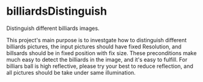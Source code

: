 billiardsDistinguish
====================

Distinguish different billiards images.

This project's main purpose is to investgate how to distinguish different billiards pictures, the input pictures should have fixed Resolution, and billsards should be in fixed position with fix size. These preconditions make much easy to detect the billiards in the image, and it's easy to fulfill. For billiars ball is high reflective, please try your best to reduce reflection, and all pictures should be take under same illumination.
